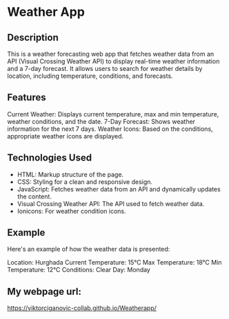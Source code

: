 # Weather App

## Description
This is a weather forecasting web app that fetches weather data from an API (Visual Crossing Weather API) to display real-time weather information and a 7-day forecast. It allows users to search for weather details by location, including temperature, conditions, and forecasts.

## Features
Current Weather: Displays current temperature, max and min temperature, weather conditions, and the date.
7-Day Forecast: Shows weather information for the next 7 days.
Weather Icons: Based on the conditions, appropriate weather icons are displayed.

## Technologies Used
- HTML: Markup structure of the page.
- CSS: Styling for a clean and responsive design.
- JavaScript: Fetches weather data from an API and dynamically updates the content.
- Visual Crossing Weather API: The API used to fetch weather data.
- Ionicons: For weather condition icons.

## Example
Here's an example of how the weather data is presented:

Location: Hurghada
Current Temperature: 15°C
Max Temperature: 18°C
Min Temperature: 12°C
Conditions: Clear
Day: Monday

## My webpage url: 

https://viktorciganovic-collab.github.io/Weatherapp/ 

